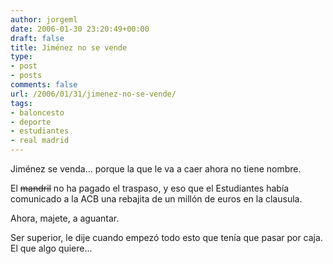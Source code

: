 ```yaml
---
author: jorgeml
date: 2006-01-30 23:20:49+00:00
draft: false
title: Jiménez no se vende
type: 
- post
- posts
comments: false
url: /2006/01/31/jimenez-no-se-vende/
tags:
- baloncesto
- deporte
- estudiantes
- real madrid
---
```


Jiménez se venda... porque la que le va a caer ahora no tiene nombre.

El ~~mandril~~ no ha pagado el traspaso, y eso que el Estudiantes había comunicado a la ACB una rebajita de un millón de euros en la clausula.

Ahora, majete, a aguantar.

Ser superior, le dije cuando empezó todo esto que tenía que pasar por caja. El que algo quiere...
